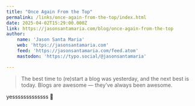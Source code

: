 ```yaml
---
title: "Once Again From the Top"
permalink: /links/once-again-from-the-top/index.html
date: 2025-04-02T15:29:00.000Z
link: https://jasonsantamaria.com/blog/once-again-from-the-top
author:
    name: 'Jason Santa Maria'
    web: 'https://jasonsantamaria.com'
    feed: 'https://jasonsantamaria.com/feed.atom'
    mastodon: 'https://typo.social/@jasonsantamaria'

---
```


> The best time to (re)start a blog was yesterday, and the next best is today. Blogs are awesome — they’ve always been awesome.

yesssssssssssss 👏